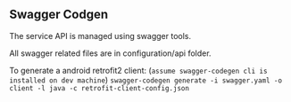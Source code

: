 ## Swagger Codgen
The service API is managed using swagger tools.

All swagger related files are in configuration/api folder.

To generate a android retrofit2 client: (`assume swagger-codegen cli is installed on dev machine`)
`swagger-codegen generate -i swagger.yaml -o client -l java -c retrofit-client-config.json`
